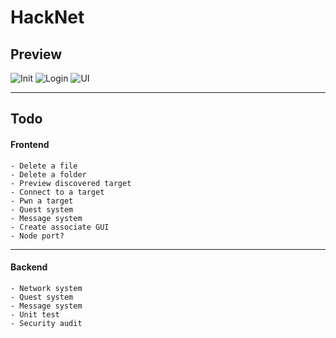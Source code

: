 # HackNet

## Preview

![Init](http://leopoldjacquot.com/hacknet/init.png)
![Login](http://leopoldjacquot.com/hacknet/login.png)
![UI](http://leopoldjacquot.com/hacknet/ui.png)

<hr>

## Todo

#### Frontend
  
    - Delete a file
    - Delete a folder
    - Preview discovered target
    - Connect to a target
    - Pwn a target
    - Quest system
    - Message system
    - Create associate GUI
    - Node port?
  
  <hr>
  
#### Backend
  
    - Network system
    - Quest system
    - Message system
    - Unit test
    - Security audit

